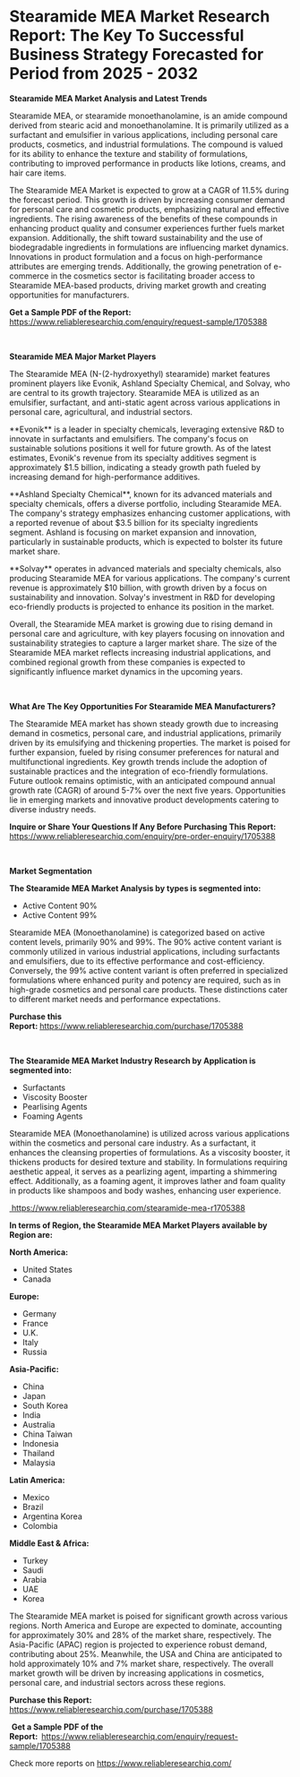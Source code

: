 <p><h1>Stearamide MEA Market Research Report: The Key To Successful Business Strategy Forecasted for Period from 2025 - 2032</h1></p><p><strong>Stearamide MEA Market Analysis and Latest Trends</strong></p>
<p><p>Stearamide MEA, or stearamide monoethanolamine, is an amide compound derived from stearic acid and monoethanolamine. It is primarily utilized as a surfactant and emulsifier in various applications, including personal care products, cosmetics, and industrial formulations. The compound is valued for its ability to enhance the texture and stability of formulations, contributing to improved performance in products like lotions, creams, and hair care items.</p><p>The Stearamide MEA Market is expected to grow at a CAGR of 11.5% during the forecast period. This growth is driven by increasing consumer demand for personal care and cosmetic products, emphasizing natural and effective ingredients. The rising awareness of the benefits of these compounds in enhancing product quality and consumer experiences further fuels market expansion. Additionally, the shift toward sustainability and the use of biodegradable ingredients in formulations are influencing market dynamics. Innovations in product formulation and a focus on high-performance attributes are emerging trends. Additionally, the growing penetration of e-commerce in the cosmetics sector is facilitating broader access to Stearamide MEA-based products, driving market growth and creating opportunities for manufacturers.</p></p>
<p><strong>Get a Sample PDF of the Report:&nbsp;</strong> <a href="https://www.reliableresearchiq.com/enquiry/request-sample/1705388?utm_campaign=1123&utm_medium=2&utm_source=Github&utm_content=ia&utm_term=09012025&utm_id=stearamide-mea">https://www.reliableresearchiq.com/enquiry/request-sample/1705388</a></p>
<p>&nbsp;</p>
<p><strong>Stearamide MEA Major Market Players</strong></p>
<p><p>The Stearamide MEA (N-(2-hydroxyethyl) stearamide) market features prominent players like Evonik, Ashland Specialty Chemical, and Solvay, who are central to its growth trajectory. Stearamide MEA is utilized as an emulsifier, surfactant, and anti-static agent across various applications in personal care, agricultural, and industrial sectors.</p><p>**Evonik** is a leader in specialty chemicals, leveraging extensive R&D to innovate in surfactants and emulsifiers. The company's focus on sustainable solutions positions it well for future growth. As of the latest estimates, Evonik's revenue from its specialty additives segment is approximately $1.5 billion, indicating a steady growth path fueled by increasing demand for high-performance additives.</p><p>**Ashland Specialty Chemical**, known for its advanced materials and specialty chemicals, offers a diverse portfolio, including Stearamide MEA. The company's strategy emphasizes enhancing customer applications, with a reported revenue of about $3.5 billion for its specialty ingredients segment. Ashland is focusing on market expansion and innovation, particularly in sustainable products, which is expected to bolster its future market share.</p><p>**Solvay** operates in advanced materials and specialty chemicals, also producing Stearamide MEA for various applications. The company's current revenue is approximately $10 billion, with growth driven by a focus on sustainability and innovation. Solvay's investment in R&D for developing eco-friendly products is projected to enhance its position in the market.</p><p>Overall, the Stearamide MEA market is growing due to rising demand in personal care and agriculture, with key players focusing on innovation and sustainability strategies to capture a larger market share. The size of the Stearamide MEA market reflects increasing industrial applications, and combined regional growth from these companies is expected to significantly influence market dynamics in the upcoming years.</p></p>
<p>&nbsp;</p>
<p><strong>What Are The Key Opportunities For Stearamide MEA Manufacturers?</strong></p>
<p><p>The Stearamide MEA market has shown steady growth due to increasing demand in cosmetics, personal care, and industrial applications, primarily driven by its emulsifying and thickening properties. The market is poised for further expansion, fueled by rising consumer preferences for natural and multifunctional ingredients. Key growth trends include the adoption of sustainable practices and the integration of eco-friendly formulations. Future outlook remains optimistic, with an anticipated compound annual growth rate (CAGR) of around 5-7% over the next five years. Opportunities lie in emerging markets and innovative product developments catering to diverse industry needs.</p></p>
<p><strong>Inquire or Share Your Questions If Any Before Purchasing This Report:</strong> <a href="https://www.reliableresearchiq.com/enquiry/pre-order-enquiry/1705388?utm_campaign=1123&utm_medium=2&utm_source=Github&utm_content=ia&utm_term=09012025&utm_id=stearamide-mea">https://www.reliableresearchiq.com/enquiry/pre-order-enquiry/1705388</a></p>
<p>&nbsp;</p>
<p><strong>Market Segmentation</strong></p>
<p><strong>The Stearamide MEA Market Analysis by types is segmented into:</strong></p>
<p><ul><li>Active Content 90%</li><li>Active Content 99%</li></ul></p>
<p><p>Stearamide MEA (Monoethanolamine) is categorized based on active content levels, primarily 90% and 99%. The 90% active content variant is commonly utilized in various industrial applications, including surfactants and emulsifiers, due to its effective performance and cost-efficiency. Conversely, the 99% active content variant is often preferred in specialized formulations where enhanced purity and potency are required, such as in high-grade cosmetics and personal care products. These distinctions cater to different market needs and performance expectations.</p></p>
<p><strong>Purchase this Report:&nbsp;</strong><a href="https://www.reliableresearchiq.com/purchase/1705388?utm_campaign=1123&utm_medium=2&utm_source=Github&utm_content=ia&utm_term=09012025&utm_id=stearamide-mea">https://www.reliableresearchiq.com/purchase/1705388</a></p>
<p>&nbsp;</p>
<p><strong>The Stearamide MEA Market Industry Research by Application is segmented into:</strong></p>
<p><ul><li>Surfactants</li><li>Viscosity Booster</li><li>Pearlising Agents</li><li>Foaming Agents</li></ul></p>
<p><p>Stearamide MEA (Monoethanolamine) is utilized across various applications within the cosmetics and personal care industry. As a surfactant, it enhances the cleansing properties of formulations. As a viscosity booster, it thickens products for desired texture and stability. In formulations requiring aesthetic appeal, it serves as a pearlizing agent, imparting a shimmering effect. Additionally, as a foaming agent, it improves lather and foam quality in products like shampoos and body washes, enhancing user experience.</p></p>
<p><a href="https://www.reliableresearchiq.com/stearamide-mea-r1705388?utm_campaign=1123&utm_medium=2&utm_source=Github&utm_content=ia&utm_term=09012025&utm_id=stearamide-mea">&nbsp;https://www.reliableresearchiq.com/stearamide-mea-r1705388</a></p>
<p><strong>In terms of Region, the Stearamide MEA Market Players available by Region are:</strong></p>
<p>
    <p> <strong> North America: </strong>
        <ul>
            <li>United States</li>
            <li>Canada</li>
        </ul>
        </p> 
    <p> <strong> Europe: </strong>
        <ul>
            <li>Germany</li>
            <li>France</li>
            <li>U.K.</li>
            <li>Italy</li>
            <li>Russia</li>
        </ul>
        </p> 
    <p> <strong> Asia-Pacific: </strong>
        <ul>
            <li>China</li>
            <li>Japan</li>
            <li>South Korea</li>
            <li>India</li>
            <li>Australia</li>
            <li>China Taiwan</li>
            <li>Indonesia</li>
            <li>Thailand</li>
            <li>Malaysia</li>
        </ul>
        </p> 
    <p> <strong> Latin America: </strong>
        <ul>
            <li>Mexico</li>
            <li>Brazil</li>
            <li>Argentina Korea</li>
            <li>Colombia</li>
        </ul>
        </p> 
    <p> <strong> Middle East & Africa: </strong>
        <ul>
            <li>Turkey</li>
            <li>Saudi</li>
            <li>Arabia</li>
            <li>UAE</li>
            <li>Korea</li>
        </ul>
    </p>
    </p>
<p><p>The Stearamide MEA market is poised for significant growth across various regions. North America and Europe are expected to dominate, accounting for approximately 30% and 28% of the market share, respectively. The Asia-Pacific (APAC) region is projected to experience robust demand, contributing about 25%. Meanwhile, the USA and China are anticipated to hold approximately 10% and 7% market share, respectively. The overall market growth will be driven by increasing applications in cosmetics, personal care, and industrial sectors across these regions.</p></p>
<p><strong>Purchase this Report: </strong><a href="https://www.reliableresearchiq.com/purchase/1705388?utm_campaign=1123&utm_medium=2&utm_source=Github&utm_content=ia&utm_term=09012025&utm_id=stearamide-mea">https://www.reliableresearchiq.com/purchase/1705388</a></p>
<p>&nbsp;<strong>Get a Sample PDF of the Report:&nbsp;&nbsp;</strong><a href="https://www.reliableresearchiq.com/enquiry/request-sample/1705388?utm_campaign=1123&utm_medium=2&utm_source=Github&utm_content=ia&utm_term=09012025&utm_id=stearamide-mea">https://www.reliableresearchiq.com/enquiry/request-sample/1705388</a></p>
<p><strong></strong></p>
<p>Check more reports on <a href="https://www.reliableresearchiq.com/?utm_campaign=1123&utm_medium=2&utm_source=Github&utm_content=ia&utm_term=09012025&utm_id=stearamide-mea">https://www.reliableresearchiq.com/</a></p>